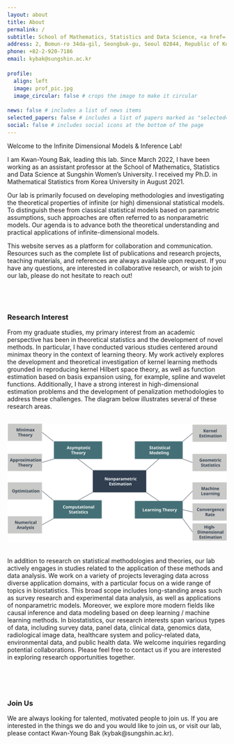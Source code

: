 ```yaml
---
layout: about
title: About
permalink: /
subtitle: School of Mathematics, Statistics and Data Science, <a href='https://www.sungshin.ac.kr/main_eng/15342/subview.do'>Sungshin Women's University</a>. 
address: 2, Bomun-ro 34da-gil, Seongbuk-gu, Seoul 02844, Republic of Korea.
phone: +82-2-920-7186
email: kybak@sungshin.ac.kr

profile:
  align: left
  image: prof_pic.jpg
  image_circular: false # crops the image to make it circular

news: false # includes a list of news items
selected_papers: false # includes a list of papers marked as "selected={true}"
social: false # includes social icons at the bottom of the page
---
```


<span class="spn3">Welcome to the Infinite Dimensional Models & Inference Lab!</span>

I am <span class="spn2">Kwan-Young Bak</span>, leading this lab. Since March 2022, I have been working as an assistant professor at the School of Mathematics, Statistics and Data Science at Sungshin Women’s University. I received my Ph.D. in Mathematical Statistics from Korea University in August 2021.

Our lab is primarily focused on developing methodologies and investigating the theoretical properties of infinite (or high) dimensional statistical models. To distinguish these from classical statistical models based on parametric assumptions, such approaches are often referred to as nonparametric models. Our agenda is to advance both the theoretical understanding and practical applications of infinite-dimensional models.

This website serves as a platform for collaboration and communication. Resources such as the complete list of publications and research projects, teaching materials, and references are always available upon request. If you have any questions, are interested in collaborative research, or wish to join our lab, please do not hesitate to reach out!


<div style="padding-top: 40px;">
  <h3 class="my-heading">Research Interest</h3>
  <p>From my graduate studies, my primary interest from an academic perspective has been in theoretical statistics and the development of novel methods. In particular, I have conducted various studies centered around <span class="spn1">minimax theory</span> in the context of <span class="spn1">learning theory</span>. My work actively explores the development and theoretical investigation of <span class="spn1">kernel learning methods</span> grounded in <span class="spn1">reproducing kernel Hilbert space theory</span>, as well as function estimation based on <span class="spn1">basis expansion</span> using, for example, <span class="spn1">spline and wavelet</span> functions. Additionally, I have a strong interest in <span class="spn1">high-dimensional estimation</span> problems and the development of <span class="spn1">penalization methodologies</span> to address these challenges. The diagram below illustrates several of these research areas.</p>
 
  <br> 

  <img class="my-image" src="someimg/research_interests.svg">

  <br>
  
  <br>

  In addition to research on statistical methodologies and theories, our lab actively engages in studies related to the application of these methods and data analysis. We work on a variety of projects leveraging data across diverse application domains, with a particular focus on a wide range of topics in <span class="spn1">biostatistics</span>. This broad scope includes long-standing areas such as <span class="spn1">survey research</span> and <span class="spn1">experimental data analysis</span>, as well as applications of <span class="spn1">nonparametric models</span>. Moreover, we explore more modern fields like <span class="spn1">causal inference</span> and data modeling based on <span class="spn1">deep learning / machine learning methods</span>. In biostatistics, our research interests span various types of data, including <span class="spn1">survey data, panel data, clinical data, genomics data, radiological image data, healthcare system and policy-related data, environmental data, and public health data</span>. We <span class="spn1">welcome inquiries regarding potential collaborations</span>. Please feel free to contact us if you are interested in exploring research opportunities together.

</div>

<div style="padding-top: 50px;">
  <h3 class="my-heading">Join Us</h3>
  <p>We are always looking for talented, motivated people to join us. If you are interested in the things we do and you would like to join us, or visit our lab, please contact <span class="spn2">Kwan-Young Bak</span> (<span class="spn1">kybak@sungshin.ac.kr</span>).</p>
</div>
